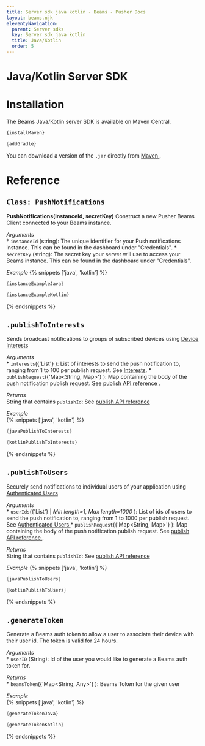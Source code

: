 ```yaml
---
title: Server sdk java kotlin - Beams - Pusher Docs
layout: beams.njk
eleventyNavigation: 
  parent: Server sdks
  key: Server sdk java kotlin
  title: Java/Kotlin
  order: 5
---
```

# Java/Kotlin Server SDK
 
# Installation
 
The Beams Java/Kotlin server SDK is available on Maven Central.
 
```xml
{installMaven}
```
 
```groovy
{addGradle}
```
 
You can download a version of the `.jar` directly from [ Maven ](http://repo1.maven.org/maven2/com/pusher/push-notifications-server-java/) . 
 
# Reference
 
## `Class: PushNotifications`
 **PushNotifications(instanceId, secretKey)** 
Construct a new Pusher Beams Client connected to your Beams instance. 
 
*Arguments* <br />  *  `instanceId` (string): The unique identifier for your Push notifications instance. This can be found in the dashboard under "Credentials".  *  `secretKey` (string): The secret key your server will use to access your Beams instance. This can be found in the dashboard under "Credentials".   
 
*Example* 
{% snippets ['java', 'kotlin'] %}
 
```java
{instanceExampleJava}
```
 
```kotlin
{instanceExampleKotlin}
```
 
{% endsnippets %}
 
 
## `.publishToInterests`
 
Sends broadcast notifications to groups of subscribed devices using [Device Interests](/docs/beams/concepts/device-interests) 
 
*Arguments* <br />  *  `interests`({'List<String>'} ): List of interests to send the push notification to, ranging from 1 to 100 per publish request. See [Interests](/docs/beams/concepts/interests).  *  `publishRequest`({'Map<String, Map>'} ): Map containing the body of the push notification publish request. See [ publish API reference ](/docs/beams/reference/publish-api#request-body) .   
 
*Returns* <br /> String that contains `publishId`: See [ publish API reference ](/docs/beams/reference/publish-api#success-response-body) 
 
*Example* <br /> 
{% snippets ['java', 'kotlin'] %}
 
```java
{javaPublishToInterests}
```
 
```kotlin
{kotlinPublishToInterests}
```
 
{% endsnippets %}
 
 
## `.publishToUsers`
 
Securely send notifications to individual users of your application using [ Authenticated Users ](/docs/beams/concepts/authenticated-users) 
 
*Arguments* <br />  *  `userIds`({'List<String>'} | *Min length=1, Max length=1000* ): List of ids of users to send the push notification to, ranging from 1 to 1000 per publish request. See [ Authenticated Users ](/docs/beams/concepts/authenticated-users)  *  `publishRequest`({'Map<String, Map>'} ): Map containing the body of the push notification publish request. See [ publish API reference ](/docs/beams/reference/publish-api#request-body) .   
 
*Returns* <br />  String that contains `publishId`: See [ publish API reference ](/docs/beams/reference/publish-api#success-response-body)  
 
*Example* 
{% snippets ['java', 'kotlin'] %}
 
```java
{javaPublishToUsers}
```
 
```kotlin
{kotlinPublishToUsers}
```
 
{% endsnippets %}
 
 
## `.generateToken`
 
 Generate a Beams auth token to allow a user to associate their device with their user id. The token is valid for 24 hours. 
 
*Arguments* <br />  *  `userID` (String): Id of the user you would like to generate a Beams auth token for.   
 
*Returns* <br />  *  `beamsToken`({'Map<String, Any>'} ): Beams Token for the given user   
 
*Example* <br /> 
{% snippets ['java', 'kotlin'] %}
 
```java
{generateTokenJava}
```
 
```kotlin
{generateTokenKotlin}
```
 
{% endsnippets %}
 

